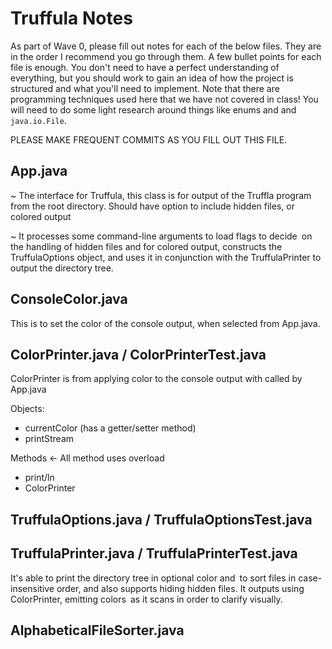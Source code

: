 # Truffula Notes
As part of Wave 0, please fill out notes for each of the below files. They are in the order I recommend you go through them. A few bullet points for each file is enough. You don't need to have a perfect understanding of everything, but you should work to gain an idea of how the project is structured and what you'll need to implement. Note that there are programming techniques used here that we have not covered in class! You will need to do some light research around things like enums and and `java.io.File`.

PLEASE MAKE FREQUENT COMMITS AS YOU FILL OUT THIS FILE.

## App.java

~ The interface for Truffula, this class is for output of the Truffla program from the root directory. Should have option to include hidden files, or colored output

~ It processes some command-line arguments to load flags to decide on the handling of hidden files and for colored output, constructs the TruffulaOptions object, and uses it in conjunction with the TruffulaPrinter to output the directory tree.

## ConsoleColor.java

This is to set the color of the console output, when selected from App.java.

## ColorPrinter.java / ColorPrinterTest.java

ColorPrinter is from applying color to the console output with called by App.java

Objects:
- currentColor (has a getter/setter method)
- printStream

Methods <- All method uses overload
- print/ln 
- ColorPrinter

## TruffulaOptions.java / TruffulaOptionsTest.java



## TruffulaPrinter.java / TruffulaPrinterTest.java
It's able to print the directory tree in optional color and to sort files in case-insensitive order, and also supports hiding hidden files. It outputs using ColorPrinter, emitting colors as it scans in order to clarify visually.



## AlphabeticalFileSorter.java